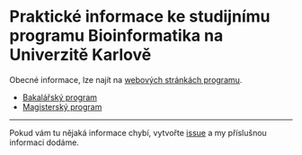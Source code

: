 # Praktické informace ke studijnímu programu Bioinformatika na Univerzitě Karlově

Obecné informace, lze najít na [webových stránkách programu](https://bioinformatics.cuni.cz/program/).

- [Bakalářský program](bc/README.md)
- [Magisterský program](msc/README.md)

____
Pokud vám tu nějaká informace chybí, vytvořte [issue](issues/new) a my příslušnou informaci dodáme.